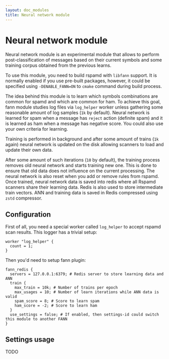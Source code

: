 ```yaml
---
layout: doc_modules
title: Neural network module
---
```

# Neural network module

Neural network module is an experimental module that allows to perform post-classification of messages based on their current symbols and some training corpus obtained from the previous learns.

To use this module, you need to build rspamd with `libfann` support. It is normally enabled if you use pre-built packages, however, it could be specified using `-DENABLE_FANN=ON` to `cmake` command during build process.

The idea behind this module is to learn which symbols combinations are common for spamd and which are common for ham. To achieve this goal, fann module studies log files via `log_helper` worker unless gathering some reasonable amount of log samples (`1k` by default). Neural network is learned for spam when a message has `reject` action (definite spam) and it is learned as ham when a message has negative score. You could also use your own criteria for learning.

Training is performed in background and after some amount of trains (`1k` again) neural network is updated on the disk allowing scanners to load and update their own data.

After some amount of such iterations (`10` by default), the training process removes old neural network and starts training new one. This is done to ensure that old data does not influence on the current processing. The neural network is also reset when you add or remove rules from rspamd. Once trained, neural network data is saved into redis where all Rspamd scanners share their learning data. Redis is also used to store intermediate train vectors. ANN and training data is saved in Redis compressed using `zstd` compressor.

## Configuration

First of all, you need a special worker called `log_helper` to accept rspamd scan results. This logger has a trivial setup:

~~~ucl
worker "log_helper" {
  count = 1;
}
~~~

Then you'd need to setup fann plugin:

~~~ucl
fann_redis {
  servers = 127.0.0.1:6379; # Redis server to store learning data and ANN
  train {
    max_train = 10k; # Number of trains per epoch
    max_usages = 10; # Number of learn iterations while ANN data is valid
    spam_score = 8; # Score to learn spam
    ham_score = -2; # Score to learn ham
  }
  use_settings = false; # If enabled, then settings-id could switch this module to another FANN
}
~~~

## Settings usage

TODO
